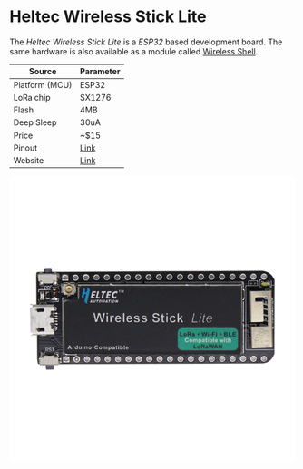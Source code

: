 # Heltec Wireless Stick Lite

The _Heltec Wireless Stick Lite_ is a _ESP32_ based development board. The same
hardware is also available as a module called [Wireless
Shell][heltec_wireless_shell].

| Source         | Parameter      |
| -------------- | -------------- |
| Platform (MCU) | ESP32          |
| LoRa chip      | SX1276         |
| Flash          | 4MB            |
| Deep Sleep     | 30uA           |
| Price          | ~$15           |
| Pinout         | [Link][pinout] |
| Website        | [Link][vendor] |

![board](heltec_wireless_stick_lite_board.png)

[heltec_wireless_shell]: https://heltec.org/project/wireless-shell/

[pinout]: heltec_wireless_stick_lite_pinout.pdf

[vendor]: https://heltec.org/project/wireless-stick-lite/
